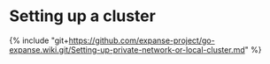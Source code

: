 # Setting up a cluster

{% include "git+https://github.com/expanse-project/go-expanse.wiki.git/Setting-up-private-network-or-local-cluster.md" %}